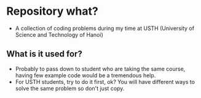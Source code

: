 # Repository what?

- A collection of coding problems during my time at USTH (University of Science
  and Technology of Hanoi)

## What is it used for?

- Probably to pass down to student who are taking the same course, having few
  example code would be a tremendous help.
- For USTH students, try to do it first, ok? You will have different ways to
  solve the same problem so don't just copy.
